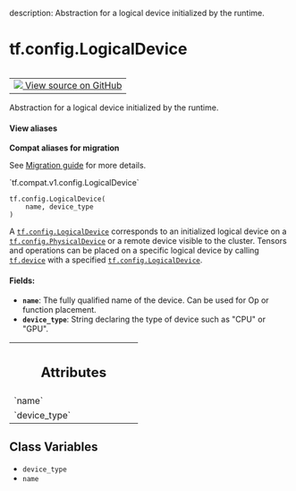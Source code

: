 description: Abstraction for a logical device initialized by the runtime.

<div itemscope itemtype="http://developers.google.com/ReferenceObject">
<meta itemprop="name" content="tf.config.LogicalDevice" />
<meta itemprop="path" content="Stable" />
<meta itemprop="property" content="__new__"/>
<meta itemprop="property" content="device_type"/>
<meta itemprop="property" content="name"/>
</div>

# tf.config.LogicalDevice

<!-- Insert buttons and diff -->

<table class="tfo-notebook-buttons tfo-api nocontent" align="left">
<td>
  <a target="_blank" href="https://github.com/tensorflow/tensorflow/blob/r2.3/tensorflow/python/eager/context.py#L246-L260">
    <img src="https://www.tensorflow.org/images/GitHub-Mark-32px.png" />
    View source on GitHub
  </a>
</td>
</table>



Abstraction for a logical device initialized by the runtime.

<section class="expandable">
  <h4 class="showalways">View aliases</h4>
  <p>
<b>Compat aliases for migration</b>
<p>See
<a href="https://www.tensorflow.org/guide/migrate">Migration guide</a> for
more details.</p>
<p>`tf.compat.v1.config.LogicalDevice`</p>
</p>
</section>

<pre class="devsite-click-to-copy prettyprint lang-py tfo-signature-link">
<code>tf.config.LogicalDevice(
    name, device_type
)
</code></pre>



<!-- Placeholder for "Used in" -->

A <a href="../../tf/config/LogicalDevice.md"><code>tf.config.LogicalDevice</code></a> corresponds to an initialized logical device on a
<a href="../../tf/config/PhysicalDevice.md"><code>tf.config.PhysicalDevice</code></a> or a remote device visible to the cluster. Tensors
and operations can be placed on a specific logical device by calling
<a href="../../tf/device.md"><code>tf.device</code></a> with a specified <a href="../../tf/config/LogicalDevice.md"><code>tf.config.LogicalDevice</code></a>.

#### Fields:


* <b>`name`</b>: The fully qualified name of the device. Can be used for Op or function
  placement.
* <b>`device_type`</b>: String declaring the type of device such as "CPU" or "GPU".




<!-- Tabular view -->
 <table class="responsive fixed orange">
<colgroup><col width="214px"><col></colgroup>
<tr><th colspan="2"><h2 class="add-link">Attributes</h2></th></tr>

<tr>
<td>
`name`
</td>
<td>

</td>
</tr><tr>
<td>
`device_type`
</td>
<td>

</td>
</tr>
</table>



## Class Variables

* `device_type` <a id="device_type"></a>
* `name` <a id="name"></a>
